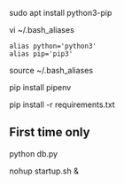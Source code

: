 sudo apt install python3-pip

vi ~/.bash_aliases

```
alias python='python3'
alias pip='pip3'
```

source ~/.bash_aliases

pip install pipenv

pip install -r requirements.txt

## First time only

python db.py

nohup startup.sh &
